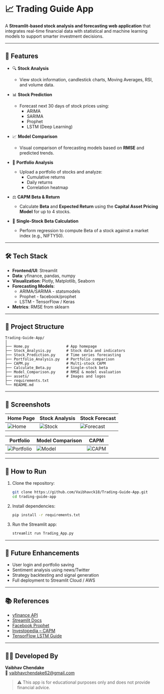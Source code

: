 
# 📈 Trading Guide App

A **Streamlit-based stock analysis and forecasting web application** that integrates real-time financial data with statistical and machine learning models to support smarter investment decisions.

---

## 🚀 Features

- 🔍 **Stock Analysis**
  - View stock information, candlestick charts, Moving Averages, RSI, and volume data.
  
- 📊 **Stock Prediction**
  - Forecast next 30 days of stock prices using:
    - ARIMA
    - SARIMA
    - Prophet
    - LSTM (Deep Learning)

- 📈 **Model Comparison**
  - Visual comparison of forecasting models based on **RMSE** and predicted trends.

- 💼 **Portfolio Analysis**
  - Upload a portfolio of stocks and analyze:
    - Cumulative returns
    - Daily returns
    - Correlation heatmap

- ⚖️ **CAPM Beta & Return**
  - Calculate **Beta** and **Expected Return** using the **Capital Asset Pricing Model** for up to 4 stocks.

- 📐 **Single-Stock Beta Calculation**
  - Perform regression to compute Beta of a stock against a market index (e.g., NIFTY50).

---

## 🛠 Tech Stack

- **Frontend/UI**: Streamlit
- **Data**: yfinance, pandas, numpy
- **Visualization**: Plotly, Matplotlib, Seaborn
- **Forecasting Models**:
  - ARIMA/SARIMA - statsmodels
  - Prophet - facebook/prophet
  - LSTM - TensorFlow / Keras
- **Metrics**: RMSE from sklearn

---

## 📂 Project Structure

```
Trading-Guide-App/
│
├── Home.py                 # App homepage
├── Stock_Analysis.py       # Stock data and indicators
├── Stock_Prediction.py     # Time series forecasting
├── Portfolio_Analysis.py   # Portfolio comparison
├── CAPM.py                 # Multi-stock CAPM
├── Calculate_Beta.py       # Single-stock beta
├── Model_Comparison.py     # RMSE & model evaluation
├── assets/                 # Images and logos
├── requirements.txt
└── README.md
```

---

## 📸 Screenshots

| Home Page | Stock Analysis | Stock Forecast |
|-----------|----------------|----------------|
| ![Home](assets/Trading-Guide-App.png) | ![Stock](assets/Stock-Analysis.png) | ![Forecast](assets/Stock-Prediction.png) |

| Portfolio | Model Comparison | CAPM |
|-----------|------------------|------|
| ![Portfolio](assets/Portfolio-Analysis.png) | ![Model](assets/Model-Comparison.png) | ![CAPM](assets/CAPM.png) |

---

## 🔧 How to Run

1. Clone the repository:
   ```bash
   git clone https://github.com/Vaibhavck18/Trading-Guide-App.git
   cd trading-guide-app
   ```

2. Install dependencies:
   ```bash
   pip install -r requirements.txt
   ```

3. Run the Streamlit app:
   ```bash
   streamlit run Trading_App.py
   ```

---

## 🎯 Future Enhancements

- User login and portfolio saving
- Sentiment analysis using news/Twitter
- Strategy backtesting and signal generation
- Full deployment to Streamlit Cloud / AWS

---

## 📚 References

- [yfinance API](https://pypi.org/project/yfinance/)
- [Streamlit Docs](https://docs.streamlit.io/)
- [Facebook Prophet](https://facebook.github.io/prophet/)
- [Investopedia – CAPM](https://www.investopedia.com/terms/c/capm.asp)
- [TensorFlow LSTM Guide](https://www.tensorflow.org/)

---

## 🙋‍♂️ Developed By

**Vaibhav Chendake**  
📧 vaibhavchendake62@gmail.com

> ⚠️ This app is for educational purposes only and does not provide financial advice.
